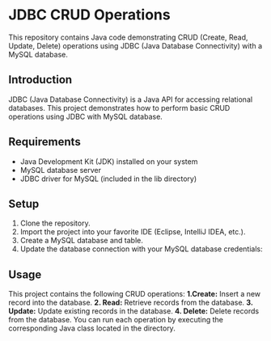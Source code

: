 # JDBC CRUD Operations
This repository contains Java code demonstrating CRUD (Create, Read, Update, Delete) operations using JDBC (Java Database Connectivity) with a MySQL database.

## Introduction
JDBC (Java Database Connectivity) is a Java API for accessing relational databases. This project demonstrates how to perform basic CRUD operations using JDBC with MySQL database.

## Requirements
+ Java Development Kit (JDK) installed on your system
+ MySQL database server
+ JDBC driver for MySQL (included in the lib directory)

## Setup
 1. Clone the repository.
 2. Import the project into your favorite IDE (Eclipse, IntelliJ IDEA, etc.).
 3. Create a MySQL database and table. 
 4. Update the database connection with your MySQL database credentials:

## Usage
 This project contains the following CRUD operations:
  **1.Create:** Insert a new record into the database.
  **2. Read:** Retrieve records from the database.
  **3. Update:** Update existing records in the database.
  **4. Delete:** Delete records from the database.
 You can run each operation by executing the corresponding Java class located in the directory.

